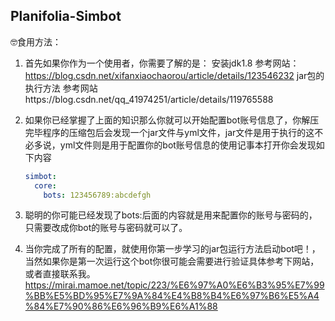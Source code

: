 ## Planifolia-Simbot

🤓食用方法：

1. 首先如果你作为一个使用者，你需要了解的是：
   安装jdk1.8 参考网站：https://blog.csdn.net/xifanxiaochaorou/article/details/123546232
   jar包的执行方法 参考网站https://blog.csdn.net/qq_41974251/article/details/119765588
2. 如果你已经掌握了上面的知识那么你就可以开始配置bot账号信息了，你解压完毕程序的压缩包后会发现一个jar文件与yml文件，jar文件是用于执行的这不必多说，yml文件则是用于配置你的bot账号信息的使用记事本打开你会发现如下内容

   ```yml
   simbot:
     core:
       bots: 123456789:abcdefgh
   ```
3. 聪明的你可能已经发现了bots:后面的内容就是用来配置你的账号与密码的，只需要改成你bot的账号与密码就可以了。
4. 当你完成了所有的配置，就使用你第一步学习的jar包运行方法启动bot吧！，当然如果你是第一次运行这个bot你很可能会需要进行验证具体参考下网站，或者直接联系我。https://mirai.mamoe.net/topic/223/%E6%97%A0%E6%B3%95%E7%99%BB%E5%BD%95%E7%9A%84%E4%B8%B4%E6%97%B6%E5%A4%84%E7%90%86%E6%96%B9%E6%A1%88
